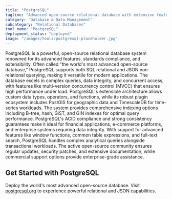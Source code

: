 ```yaml
---
title: "PostgreSQL"
tagline: "Advanced open-source relational database with extensive features"  
category: "Database & Data Management"
subcategory: "Relational Databases"
tool_name: "PostgreSQL"
deployment_status: "deployed"
image: "/images/tools/postgresql-placeholder.jpg"
---
```

PostgreSQL is a powerful, open-source relational database system renowned for its advanced features, standards compliance, and extensibility. Often called "the world's most advanced open-source database," PostgreSQL supports both SQL relational and JSON non-relational querying, making it versatile for modern applications. The database excels in complex queries, data integrity, and concurrent access, with features like multi-version concurrency control (MVCC) that ensures high performance under load. PostgreSQL's extensible architecture allows custom data types, operators, and functions, while its robust plugin ecosystem includes PostGIS for geographic data and TimescaleDB for time-series workloads. The system provides comprehensive indexing options including B-tree, hash, GiST, and GIN indexes for optimal query performance. PostgreSQL's ACID compliance and strong consistency guarantees make it ideal for financial applications, e-commerce platforms, and enterprise systems requiring data integrity. With support for advanced features like window functions, common table expressions, and full-text search, PostgreSQL handles complex analytical queries alongside transactional workloads. The active open-source community ensures regular updates, security patches, and extensive documentation, while commercial support options provide enterprise-grade assistance.

## Get Started with PostgreSQL

Deploy the world's most advanced open-source database. Visit [postgresql.org](https://www.postgresql.org) to experience powerful relational and JSON capabilities.
